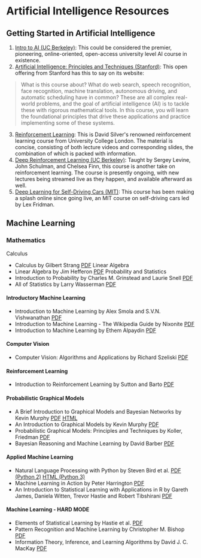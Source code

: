 # Artificial Intelligence Resources

## Getting Started in Artificial Intelligence
1. [Intro to AI (UC Berkeley)](http://ai.berkeley.edu/home.html): This could be considered the premier, pioneering, online-oriented, open-access university level AI course in existence.
2. [Artificial Intelligence: Principles and Techniques (Stanford)](http://web.stanford.edu/class/cs221/2016/): This open offering from Stanford has this to say on its website:

> What is this course about? What do web search, speech recognition, face recognition, machine translation, autonomous driving, and automatic scheduling have in common? These are all complex real-world problems, and the goal of artificial intelligence (AI) is to tackle these with rigorous mathematical tools. In this course, you will learn the foundational principles that drive these applications and practice implementing some of these systems.
3. [Reinforcement Learning](http://www0.cs.ucl.ac.uk/staff/d.silver/web/Teaching.html): This is David Silver's renowned reinforcement learning course from University College London. The material is concise, consisting of both lecture videos and corresponding slides, the combination of which is packed with information.
4. [Deep Reinforcement Learning (UC Berkeley)](http://rll.berkeley.edu/deeprlcourse/): Taught by Sergey Levine, John Schulman, and Chelsea Finn, this course is another take on reinforcement learning. The course is presently ongoing, with new lectures being streamed live as they happen, and available afterward as well.
5. [Deep Learning for Self-Driving Cars (MIT)](http://selfdrivingcars.mit.edu/): This course has been making a splash online since going live, an MIT course on self-driving cars led by Lex Fridman.

## Machine Learning
### Mathematics
Calculus
* Calculus by Gilbert Strang [PDF](https://ocw.mit.edu/ans7870/resources/Strang/Edited/Calculus/Calculus.pdf)
Linear Algebra
* Linear Algebra by Jim Hefferon [PDF](http://joshua.smcvt.edu/linearalgebra/book.pdf)
Probability and Statistics
* Introduction to Probability by Charles M. Grinstead and Laurie Snell [PDF](https://www.dartmouth.edu/~chance/teaching_aids/books_articles/probability_book/amsbook.mac.pdf)
* All of Statistics by Larry Wasserman [PDF](http://www.ic.unicamp.br/~wainer/cursos/1s2013/ml/livro.pdf)

#### Introductory Machine Learning
* Introduction to Machine Learning by Alex Smola and S.V.N. Vishwanathan [PDF](http://alex.smola.org/drafts/thebook.pdf)
* Introduction to Machine Learning - The Wikipedia Guide by Nixonite [PDF](https://github.com/Nixonite/open-source-machine-learning-degree/raw/master/Introduction%20to%20Machine%20Learning%20-%20Wikipedia.pdf)
* Introduction to Machine Learning by Ethem Alpaydin [PDF](http://cs.du.edu/~mitchell/mario_books/Introduction_to_Machine_Learning_-_2e_-_Ethem_Alpaydin.pdf)

#### Computer Vision
* Computer Vision: Algorithms and Applications by Richard Szeliski [PDF](http://szeliski.org/Book/drafts/SzeliskiBook_20100903_draft.pdf)

#### Reinforcement Learning
* Introduction to Reinforcement Learning by Sutton and Barto [PDF](http://people.inf.elte.hu/lorincz/Files/RL_2006/SuttonBook.pdf)

#### Probabilistic Graphical Models
* A Brief Introduction to Graphical Models and Bayesian Networks by Kevin Murphy [PDF](http://www.cs.ubc.ca/~murphyk/Bayes/bayes_tutorial.pdf) [HTML](http://www.cs.ubc.ca/~murphyk/Bayes/bnintro.html)
* An Introduction to Graphical Models by Kevin Murphy [PDF](http://www.cs.ubc.ca/~murphyk/Papers/intro_gm.pdf)
* Probabilistic Graphical Models: Principles and Techniques by Koller, Friedman [PDF](http://vk.com/doc168073_304660839?hash=39a33dd8aa6b141d8a&dl=b667454bc650f66cc0)
* Bayesian Reasoning and Machine Learning by David Barber [PDF](http://web4.cs.ucl.ac.uk/staff/D.Barber/textbook/090310.pdf)

#### Applied Machine Learning
* Natural Language Processing with Python by Steven Bird et al. [PDF (Python 2)](http://victoria.lviv.ua/html/fl5/NaturalLanguageProcessingWithPython.pdf) [HTML (Python 3)](http://www.nltk.org/book/)
* Machine Learning in Action by Peter Harrington [PDF](http://www2.ift.ulaval.ca/~chaib/IFT-4102-7025/public_html/Fichiers/Machine_Learning_in_Action.pdf)
* An Introduction to Statistical Learning with Applications in R by Gareth James, Daniela Witten, Trevor Hastie and Robert Tibshirani [PDF](http://www-bcf.usc.edu/~gareth/ISL/ISLR%20Fourth%20Printing.pdf)

#### Machine Learning - HARD MODE
* Elements of Statistical Learning by Hastie et al. [PDF](http://statweb.stanford.edu/~tibs/ElemStatLearn/)
* Pattern Recognition and Machine Learning by Christopher M. Bishop [PDF](http://users.isr.ist.utl.pt/~wurmd/Livros/school/Bishop%20-%20Pattern%20Recognition%20And%20Machine%20Learning%20-%20Springer%20%202006.pdf)
* Information Theory, Inference, and Learning Algorithms by David J. C. MacKay [PDF](http://www.inference.phy.cam.ac.uk/itprnn/book.pdf)